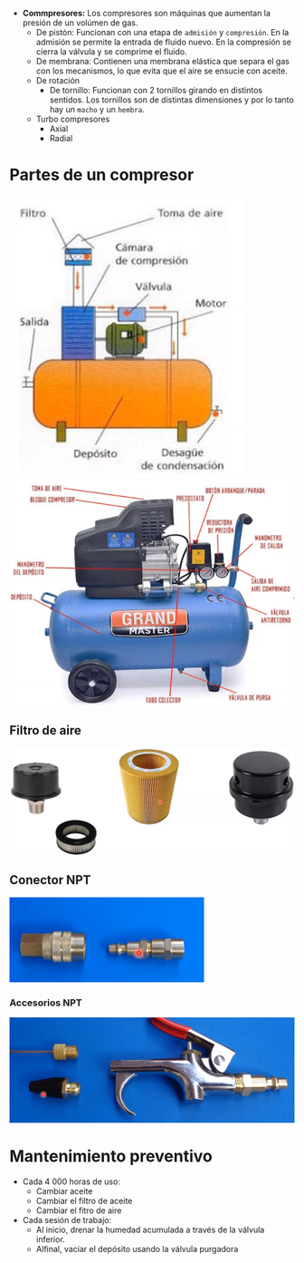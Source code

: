 * **Commpresores:** Los compresores son máquinas que aumentan la presión de un volúmen de gas.
	* De pistón: Funcionan con una etapa de `admisión` y `compresión`. En la admisión se permite la entrada de fluido nuevo. En la compresión se cierra la válvula y se comprime el fluido.
	* De membrana: Contienen una membrana elástica que separa el gas con los mecanismos, lo que evita que el aire se ensucie con aceite.
	* De rotación
		* De tornillo: Funcionan con 2 tornillos girando en distintos sentidos. Los tornillos son de distintas dimensiones y por lo tanto hay un `macho` y un `hembra`.
	* Turbo compresores
		* Axial
		* Radial

# Partes de un compresor
![6a9748ae0fea25223c49d1fbc3ed7369.png](../../img/b65c1ee077b14b4784ba7b50129e5d38.png)![a256c3860deb1e57b91083b624944612.png](../../img/cee732dd44e244488e9f9b9bf6d576fa.png)

## Filtro de aire
![f79c82eb2940f61d7987627d5268a964.png](../../img/96bd265dc862432f97841440785b57f0.png)

## Conector NPT
![72c77922ef17d9195d60ecad3589afba.png](../../img/7a6602863da44abb9388072ceca6926c.png)
### Accesorios NPT
![3912df4f8b901e4c36369550b37177fa.png](../../img/306e0259ceb04cf0a1cf73396a17d2ce.png)

# Mantenimiento preventivo
* Cada 4 000 horas de uso:
	* Cambiar aceite
	* Cambiar el filtro de aceite
	* Cambiar el fitro de aire
* Cada sesión de trabajo:
	* Al inicio, drenar la humedad acumulada a través de la válvula inferior.
	* Alfinal, vaciar el depósito usando la válvula purgadora